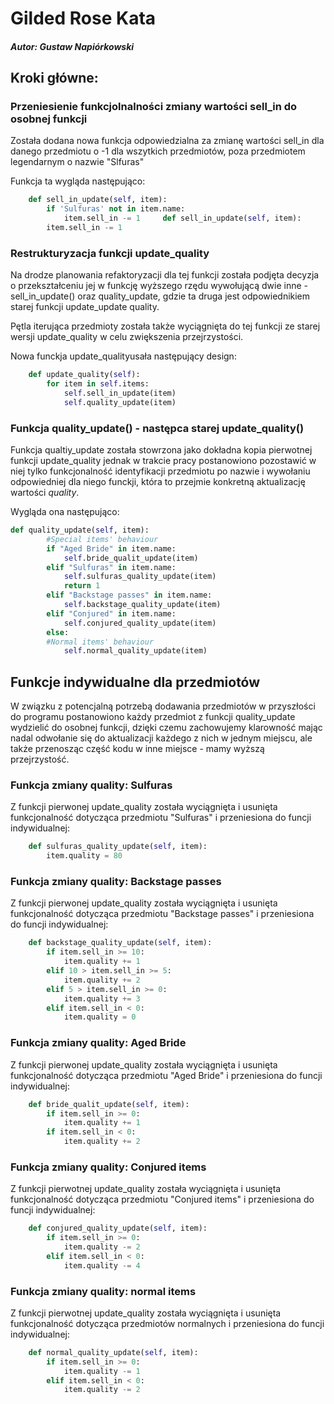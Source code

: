 # **Gilded Rose Kata**

##### Autor: Gustaw Napiórkowski

## **Kroki główne:**

### Przeniesienie funkcjolnalności zmiany wartości sell_in do osobnej funkcji

Została dodana nowa funkcja odpowiedzialna za zmianę wartości sell_in dla danego przedmiotu o -1 dla wszytkich przedmiotów, poza przedmiotem legendarnym o nazwie "Slfuras"

Funkcja ta wygląda następująco:

```python
    def sell_in_update(self, item):
        if 'Sulfuras' not in item.name:
            item.sell_in -= 1     def sell_in_update(self, item):
        item.sell_in -= 1
```

### Restrukturyzacja funkcji update_quality

Na drodze planowania refaktoryzacji dla tej funkcji została podjęta decyzja o
przekształceniu jej w funkcję wyższego rzędu wywołującą dwie inne - sell_in_update() oraz
quality_update, gdzie ta druga jest odpowiednikiem starej funkcji update_update quality.

Pętla iterująca przedmioty została także wyciągnięta do tej funkcji ze starej wersji update_quality w celu zwiększenia przejrzystości.

Nowa funckja update_qualityusała następujący design:

```python
    def update_quality(self):
        for item in self.items:
            self.sell_in_update(item)
            self.quality_update(item)
```

### Funkcja quality_update() - następca starej update_quality()

Funkcja qualtiy_update została stowrzona jako dokładna kopia pierwotnej funkcji
update_quality jednak w trakcie pracy postanowiono pozostawić w niej tylko funkcjonalność
identyfikacji przedmiotu po nazwie i wywołaniu odpowiedniej dla niego funckji, która to
przejmie konkretną aktualizację wartości *quality*.

Wygląda ona następująco:

```python
def quality_update(self, item):
        #Special items' behaviour
        if "Aged Bride" in item.name:
            self.bride_qualit_update(item)
        elif "Sulfuras" in item.name:
            self.sulfuras_quality_update(item)
            return 1
        elif "Backstage passes" in item.name:
            self.backstage_quality_update(item)
        elif "Conjured" in item.name:
            self.conjured_quality_update(item)
        else:
        #Normal items' behaviour
            self.normal_quality_update(item)
```

## **Funkcje indywidualne dla przedmiotów**

W związku z potencjalną potrzebą dodawania przedmiotów w przyszłości do programu postanowiono każdy przedmiot z funkcji quality_update wydzielić do osobnej funkcji, dzięki czemu zachowujemy klarowność mając nadal odwołanie się do aktualizacji każdego z nich w jednym miejscu, ale także przenosząc część kodu w inne miejsce - mamy wyższą przejrzystość.

### Funkcja zmiany quality: Sulfuras

Z funkcji pierwonej update_quality została wyciągnięta i usunięta funkcjonalność dotycząca
przedmiotu "Sulfuras" i przeniesiona do funcji indywidualnej:

```python
    def sulfuras_quality_update(self, item):
        item.quality = 80
```

### Funkcja zmiany quality: Backstage passes

Z funkcji pierwonej update_quality została wyciągnięta i usunięta funkcjonalność dotycząca
przedmiotu "Backstage passes" i przeniesiona do funcji indywidualnej:

```python
    def backstage_quality_update(self, item):
        if item.sell_in >= 10:
            item.quality += 1
        elif 10 > item.sell_in >= 5:
            item.quality += 2
        elif 5 > item.sell_in >= 0:
            item.quality += 3
        elif item.sell_in < 0:
            item.quality = 0
```

### Funkcja zmiany quality: Aged Bride

Z funkcji pierwonej update_quality została wyciągnięta i usunięta funkcjonalność dotycząca
przedmiotu "Aged Bride" i przeniesiona do funcji indywidualnej:

```python
    def bride_qualit_update(self, item):
        if item.sell_in >= 0:
            item.quality += 1
        if item.sell_in < 0:
            item.quality += 2
```

### Funkcja zmiany quality: Conjured items

Z funkcji pierwotnej update_quality została wyciągnięta i usunięta funkcjonalność dotycząca
przedmiotu "Conjured items" i przeniesiona do funcji indywidualnej:

```python
    def conjured_quality_update(self, item):
        if item.sell_in >= 0:
            item.quality -= 2
        elif item.sell_in < 0:
            item.quality -= 4
```

### Funkcja zmiany quality: normal items

Z funkcji pierwotnej update_quality została wyciągnięta i usunięta
funkcjonalność dotycząca przedmiotów normalnych i przeniesiona do funcji indywidualnej:

```python
    def normal_quality_update(self, item):
        if item.sell_in >= 0:
            item.quality -= 1
        elif item.sell_in < 0:
            item.quality -= 2
```